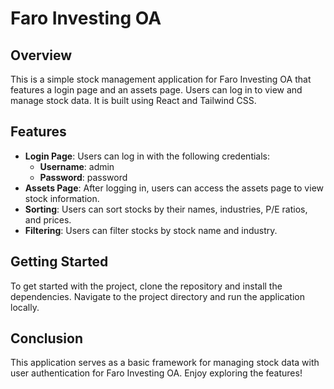 # Faro Investing OA

## Overview
This is a simple stock management application for Faro Investing OA that features a login page and an assets page. Users can log in to view and manage stock data. It is built using React and Tailwind CSS. 

## Features
- **Login Page**: Users can log in with the following credentials:
  - **Username**: admin
  - **Password**: password
- **Assets Page**: After logging in, users can access the assets page to view stock information.
- **Sorting**: Users can sort stocks by their names, industries, P/E ratios, and prices.
- **Filtering**: Users can filter stocks by stock name and industry.

## Getting Started
To get started with the project, clone the repository and install the dependencies. Navigate to the project directory and run the application locally.

## Conclusion
This application serves as a basic framework for managing stock data with user authentication for Faro Investing OA. Enjoy exploring the features!